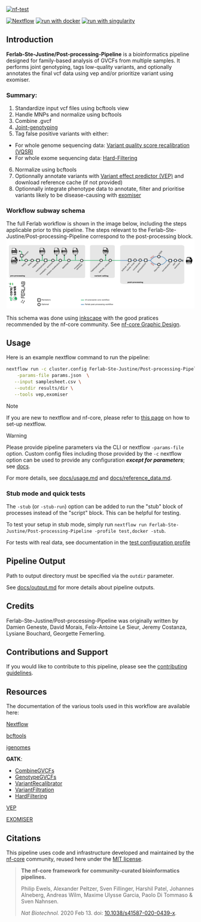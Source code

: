 [![nf-test](https://img.shields.io/badge/unit_tests-nf--test-337ab7.svg)](https://www.nf-test.com)

[![Nextflow](https://img.shields.io/badge/nextflow%20DSL2-%E2%89%A523.10.1-23aa62.svg)](https://www.nextflow.io/)
[![run with docker](https://img.shields.io/badge/run%20with-docker-0db7ed?labelColor=000000&logo=docker)](https://www.docker.com/)
[![run with singularity](https://img.shields.io/badge/run%20with-singularity-1d355c.svg?labelColor=000000)](https://sylabs.io/docs/)

<!-- HIDDING BECAUSE NOT SUPPORTED YET
[![run with conda](http://img.shields.io/badge/run%20with-conda-3EB049?labelColor=000000&logo=anaconda)](https://docs.conda.io/en/latest/)
-->

## Introduction

**Ferlab-Ste-Justine/Post-processing-Pipeline** is a bioinformatics pipeline designed for family-based analysis of GVCFs from multiple samples. 
It performs joint genotyping, tags low-quality variants, and optionally annotates the final vcf data using vep and/or prioritize variant using exomiser.

###  Summary:
1. Standardize input vcf files using bcftools view
2. Handle MNPs and normalize using bcftools
3. Combine .gvcf
4. [Joint-genotyping](https://gatk.broadinstitute.org/hc/en-us/articles/360037057852-GenotypeGVCFs)
5. Tag false positive variants with either:
  - For whole genome sequencing data: [Variant quality score recalibration (VQSR)](https://gatk.broadinstitute.org/hc/en-us/articles/360036510892-VariantRecalibrator)
  - For whole exome sequencing data: [Hard-Filtering](https://gatk.broadinstitute.org/hc/en-us/articles/360036733451-VariantFiltration)
6. Normalize using bcftools
7. Optionnally annotate variants with [Variant effect predictor (VEP)](https://useast.ensembl.org/info/docs/tools/vep/index.html) and download reference cache (if not provided)
8. Optionnally integrate phenotype data to annotate, filter and prioritise variants likely to be disease-causing with [exomiser](https://www.sanger.ac.uk/tool/exomiser/)



### Workflow subway schema

The full Ferlab workflow is shown in the image below, including the steps applicable prior to this pipeline. The steps relevant to the Ferlab-Ste-Justine/Post-processing-Pipeline correspond to the post-processing block.
![PostProcessingDiagram](docs/images/ferlab_workflow.png)

This schema was done using [inkscape](https://inkscape.org/) with the good pratices recommended by the nf-core community. See [nf-core Graphic Design](https://nf-co.re/docs/guidelines/graphic_design/overview).

## Usage

Here is an example nextflow command to run the pipeline:

```bash
nextflow run -c cluster.config Ferlab-Ste-Justine/Post-processing-Pipeline -r "v2.6.0" \
    -params-file params.json  \
   --input samplesheet.csv \
   --outdir results/dir \
   --tools vep,exomiser
```

> [!NOTE]
> If you are new to nextflow and nf-core, please refer to [this page](https://nf-co.re/docs/usage/installation) on how to set-up nextflow.

> [!WARNING]
> Please provide pipeline parameters via the CLI or nextflow `-params-file` option. Custom config files including those provided by the `-c` nextflow option can be used to provide any configuration _**except for parameters**_;
> see [docs](https://nf-co.re/usage/configuration#custom-configuration-files).


For more details, see [docs/usage.md](docs/usage.md) and [docs/reference_data.md](docs/reference_data.md).


### Stub mode and quick tests

The `-stub` (or `-stub-run`) option can be added to run the "stub" block of processes instead of the "script" block. This can be helpful for testing.


To test your setup in stub mode, simply run `nextflow run Ferlab-Ste-Justine/Post-processing-Pipeline -profile test,docker -stub`. 

For tests with real data, see documentation in the [test configuration profile](conf/test.config)


Pipeline Output
-----
Path to output directory must be specified via the `outdir` parameter.

See [docs/output.md](docs/output.md) for more details about pipeline outputs.


## Credits

Ferlab-Ste-Justine/Post-processing-Pipeline was originally written by Damien Geneste, David Morais, Felix-Antoine Le Sieur, Jeremy Costanza, Lysiane Bouchard, Georgette Femerling.


## Contributions and Support

If you would like to contribute to this pipeline, please see the [contributing guidelines](.github/CONTRIBUTING.md).

Resources
-----
The documentation of the various tools used in this workflow are available here:

[Nextflow](https://www.nextflow.io/docs/latest/index.html)

[bcftools](https://samtools.github.io/bcftools/bcftools.html)

[igenomes](https://support.illumina.com/sequencing/sequencing_software/igenome.html)

**GATK**:
- [CombineGVCFs](https://gatk.broadinstitute.org/hc/en-us/articles/360037593911-CombineGVCFs)
- [GenotypeGVCFs](https://gatk.broadinstitute.org/hc/en-us/articles/360037057852-GenotypeGVCFs)
- [VariantRecalibrator](https://gatk.broadinstitute.org/hc/en-us/articles/360035531612-Variant-Quality-Score-Recalibration-VQSR)
- [VariantFiltration](https://gatk.broadinstitute.org/hc/enus/articles/360041850471-VariantFiltration)
- [HardFiltering](https://gatk.broadinstitute.org/hc/en-us/articles/360035531112--How-to-Filter-variants-either-with-VQSR-or-by-hard-filtering)

[VEP](https://useast.ensembl.org/info/docs/tools/vep/script/vep_options.html)

[EXOMISER](https://exomiser.readthedocs.io/en/latest/)


## Citations

This pipeline uses code and infrastructure developed and maintained by the [nf-core](https://nf-co.re) community, reused here under the [MIT license](https://github.com/nf-core/tools/blob/master/LICENSE).

> **The nf-core framework for community-curated bioinformatics pipelines.**
>
> Philip Ewels, Alexander Peltzer, Sven Fillinger, Harshil Patel, Johannes Alneberg, Andreas Wilm, Maxime Ulysse Garcia, Paolo Di Tommaso & Sven Nahnsen.
>
> _Nat Biotechnol._ 2020 Feb 13. doi: [10.1038/s41587-020-0439-x](https://dx.doi.org/10.1038/s41587-020-0439-x).
